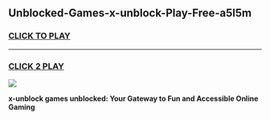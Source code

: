 
## Unblocked-Games-x-unblock-Play-Free-a5l5m
<h3>
<a href="https://premium76.site?title=x-unblock&ref=18A1">CLICK TO PLAY</a></h3>
<hr>

<h3>
<a href="https://premium76.site?title=x-unblock&ref=18A1">CLICK 2 PLAY</a>
  
</h3>

<a href="https://premium76.site?title=x-unblock&ref=18A1"><img src="https://clearcache.store/games.png"></a>


**x-unblock games unblocked: Your Gateway to Fun and Accessible Online Gaming**

